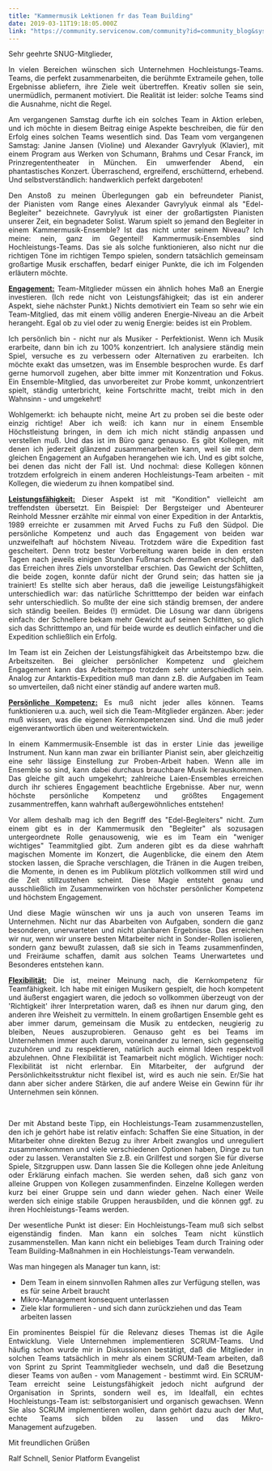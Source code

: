 ```yaml
---
title: "Kammermusik Lektionen fr das Team Building"
date: 2019-03-11T19:18:05.000Z
link: "https://community.servicenow.com/community?id=community_blog&sys_id=3b9f42b6db843b40f7fca851ca961972"
---
```

<p>Sehr geehrte SNUG-Mitglieder,</p>
<p style="text-align: justify;">In vielen Bereichen wünschen sich Unternehmen Hochleistungs-Teams. Teams, die perfekt zusammenarbeiten, die berühmte Extrameile gehen, tolle Ergebnisse abliefern, ihre Ziele weit übertreffen. Kreativ sollen sie sein, unermüdlich, permanent motiviert. Die Realität ist leider: solche Teams sind die Ausnahme, nicht die Regel.</p>
<p style="text-align: justify;">Am vergangenen Samstag durfte ich ein solches Team in Aktion erleben, und ich möchte in diesem Beitrag einige Aspekte beschreiben, die für den Erfolg eines solchen Teams wesentlich sind. Das Team vom vergangenen Samstag: Janine Jansen (Violine) und Alexander Gavrylyuk (Klavier), mit einem Program aus Werken von Schumann, Brahms und Cesar Franck, im Prinzregententheater in München. Ein umwerfender Abend, ein phantastisches Konzert. Überraschend, ergreifend, erschütternd, erhebend. Und selbstverständlich: handwerklich perfekt dargeboten!</p>
<p style="text-align: justify;">Den Anstoß zu meinen Überlegungen gab ein befreundeter Pianist, der Pianisten vom Range eines Alexander Gavrylyuk einmal als &#34;Edel-Begleiter&#34; bezeichnete. Gavrylyuk ist einer der großartigsten Pianisten unserer Zeit, ein begnadeter Solist. Warum spielt so jemand den Begleiter in einem Kammermusik-Ensemble? Ist das nicht unter seinem Niveau? Ich meine: nein, ganz im Gegenteil! Kammermusik-Ensembles sind Hochleistungs-Teams. Das sie als solche funktionieren, also nicht nur die richtigen Töne im richtigen Tempo spielen, sondern tatsächlich gemeinsam großartige Musik erschaffen, bedarf einiger Punkte, die ich im Folgenden erläutern möchte.</p>
<p style="text-align: justify;"><span style="text-align: justify;"><strong><span style="text-decoration: underline;">Engagement:</span> </strong>Team-Mitglieder müssen ein ähnlich hohes Maß an Energie investieren. (Ich rede nicht von Leistungsfähigkeit; das ist ein anderer Aspekt, siehe nächster Punkt.) Nichts demotiviert ein Team so sehr wie ein Team-Mitglied, das mit einem völlig anderen Energie-Niveau an die Arbeit herangeht. Egal ob zu viel oder zu wenig Energie: beides ist ein Problem.</span></p>
<p style="text-align: justify;"><span style="text-align: justify;">Ich persönlich bin - nicht nur als Musiker - Perfektionist. Wenn ich Musik erarbeite, dann bin ich zu 100% konzentriert. Ich analysiere ständig mein Spiel, versuche es zu verbessern oder Alternativen zu erarbeiten. Ich möchte exakt das umsetzen, was im Ensemble besprochen wurde. Es darf gerne humorvoll zugehen, aber bitte immer mit Konzentration und Fokus. Ein Ensemble-Mitglied, das unvorbereitet zur Probe kommt, unkonzentriert spielt, ständig unterbricht, keine Fortschritte macht, treibt mich in den Wahnsinn - und umgekehrt!</span></p>
<p style="text-align: justify;"><span style="text-align: justify;">Wohlgemerkt: ich behaupte nicht, meine Art zu proben sei die beste oder einzig richtige! Aber ich weiß: ich kann nur in einem Ensemble Höchstleistung bringen, in dem ich mich nicht ständig anpassen und verstellen muß. Und das ist im Büro ganz genauso. Es gibt Kollegen, mit denen ich jederzeit glänzend zusammenarbeiten kann, weil sie mit dem gleichen Engagement an Aufgaben herangehen wie ich. Und es gibt solche, bei denen das nicht der Fall ist. Und nochmal: diese Kollegen können trotzdem erfolgreich in einem anderen Hochleistungs-Team arbeiten - mit Kollegen, die wiederum zu ihnen kompatibel sind.</span></p>
<p style="text-align: justify;"><span style="text-align: justify;"><strong><span style="text-decoration: underline;">Leistungsfähigkeit:</span></strong> Dieser Aspekt ist mit &#34;Kondition&#34; vielleicht am treffendsten übersetzt. Ein Beispiel: Der Bergsteiger und Abenteurer Reinhold Messner erzählte mir einmal von einer Expedition in der Antarktis, 1989 erreichte er zusammen mit Arved Fuchs zu Fuß den Südpol. Die persönliche Kompetenz und auch das Engagement von beiden war unzweifelhaft auf höchstem Niveau. Trotzdem wäre die Expedition fast gescheitert. Denn trotz bester Vorbereitung waren beide in den ersten Tagen nach jeweils einigen Stunden Fußmarsch dermaßen erschöpft, daß das Erreichen ihres Ziels unvorstellbar erschien. Das Gewicht der Schlitten, die beide zogen, konnte dafür nicht der Grund sein; das hatten sie ja trainiert! Es stellte sich aber heraus, daß die jeweilige Leistungsfähigkeit unterschiedlich war: das natürliche Schritttempo der beiden war einfach sehr unterschiedlich. So mußte der eine sich ständig bremsen, der andere sich ständig beeilen. Beides (!) ermüdet. Die Lösung war dann übrigens einfach: der Schnellere bekam mehr Gewicht auf seinen Schlitten, so glich sich das Schritttempo an, und für beide wurde es deutlich einfacher und die Expedition schließlich ein Erfolg.</span></p>
<p style="text-align: justify;"><span style="text-align: justify;">Im Team ist ein Zeichen der Leistungsfähigkeit das Arbeitstempo bzw. die Arbeitszeiten. Bei gleicher persönlicher Kompetenz und gleichem Engagement kann das Arbeitstempo trotzdem sehr unterschiedlich sein. Analog zur Antarktis-Expedition muß man dann z.B. die Aufgaben im Team so umverteilen, daß nicht einer ständig auf andere warten muß.</span></p>
<p style="text-align: justify;"><span style="text-align: justify;"><span style="text-decoration: underline;"><strong>Persönliche Kompetenz:</strong></span> Es muß nicht jeder alles können. Teams funktionieren u.a. auch, weil sich die Team-Mitglieder ergänzen. Aber: jeder muß wissen, was die eigenen Kernkompetenzen sind. Und die muß jeder eigenverantwortlich üben und weiterentwickeln.</span></p>
<p style="text-align: justify;"><span style="text-align: justify;">In einem Kammermusik-Ensemble ist das in erster Linie das jeweilige Instrument. Nun kann man zwar ein brillianter Pianist sein, aber gleichzeitig eine sehr lässige Einstellung zur Proben-Arbeit haben. Wenn alle im Ensemble so sind, kann dabei durchaus brauchbare Musik herauskommen. Das gleiche gilt auch umgekehrt; zahlreiche Laien-Ensembles erreichen durch ihr schieres Engagement beachtliche Ergebnisse. Aber nur, wenn höchste persönliche Kompetenz und größtes Engagement zusammentreffen, kann wahrhaft außergewöhnliches entstehen!</span></p>
<p style="text-align: justify;"><span style="text-align: justify;">Vor allem deshalb mag ich den Begriff des &#34;Edel-Begleiters&#34; nicht. Zum einem gibt es in der Kammermusik den &#34;Begleiter&#34; als sozusagen untergeordnete Rolle genausowenig, wie es im Team ein &#34;weniger wichtiges&#34; Teammitglied gibt. Zum anderen gibt es da diese wahrhaft magischen Momente im Konzert, die Augenblicke, die einem den Atem stocken lassen, die Sprache verschlagen, die Tränen in die Augen treiben, die Momente, in denen es im Publikum plötzlich vollkommen still wird und die Zeit stillzustehen scheint. Diese Magie entsteht genau und ausschließlich im Zusammenwirken von höchster persönlicher Kompetenz und höchstem Engagement.</span></p>
<p style="text-align: justify;"><span style="text-align: justify;">Und diese Magie wünschen wir uns ja auch von unseren Teams im Unternehmen. Nicht nur das Abarbeiten von Aufgaben, sondern die ganz besonderen, unerwarteten und nicht planbaren Ergebnisse. Das erreichen wir nur, wenn wir unsere besten Mitarbeiter nicht in Sonder-Rollen isolieren, sondern ganz bewußt zulassen, daß sie sich in Teams zusammenfinden, und Freiräume schaffen, damit aus solchen Teams Unerwartetes und Besonderes entstehen kann.</span></p>
<p style="text-align: justify;"><span style="text-align: justify;"><span style="text-decoration: underline;"><strong>Flexibilität:</strong></span> Die ist, meiner Meinung nach, die Kernkompetenz für Teamfähigkeit. Ich habe mit einigen Musikern gespielt, die hoch kompetent und äußerst engagiert waren, die jedoch so vollkommen überzeugt von der &#39;Richtigkeit&#39; ihrer Interpretation waren, daß es ihnen nur darum ging, den anderen ihre Weisheit zu vermitteln. In einem großartigen Ensemble geht es aber immer darum, gemeinsam die Musik zu entdecken, neugierig zu bleiben, Neues auszuprobieren. Genauso geht es bei Teams im Unternehmen immer auch darum, voneinander zu lernen, sich gegenseitig zuzuhören und zu respektieren, natürlich auch einmal Ideen respektvoll abzulehnen. Ohne Flexibilität ist Teamarbeit nicht möglich. Wichtiger noch: Flexibilität ist nicht erlernbar. Ein Mitarbeiter, der aufgrund der Persönlichkeitsstruktur nicht flexibel ist, wird es auch nie sein. Er/Sie hat dann aber sicher andere Stärken, die auf andere Weise ein Gewinn für ihr Unternehmen sein können.</span></p>
<p style="text-align: justify;"> </p>
<p style="text-align: justify;"><span style="text-align: justify;">Der mit Abstand beste Tipp, ein Hochleistungs-Team zusammenzustellen, den ich je gehört habe ist relativ einfach: Schaffen Sie eine Situation, in der Mitarbeiter ohne direkten Bezug zu ihrer Arbeit zwanglos und unreguliert zusammenkommen und viele verschiedenen Optionen haben, Dinge zu tun oder zu lassen. Veranstalten Sie z.B. ein Grillfest und sorgen Sie für diverse Spiele, Sitzgruppen usw. Dann lassen Sie die Kollegen ohne jede Anleitung oder Erklärung einfach machen. Sie werden sehen, daß sich ganz von alleine Gruppen von Kollegen zusammenfinden. Einzelne Kollegen werden kurz bei einer Gruppe sein und dann wieder gehen. Nach einer Weile werden sich einige stabile Gruppen herausbilden, und die können ggf. zu ihren Hochleistungs-Teams werden.</span></p>
<p style="text-align: justify;"><span style="text-align: justify;">Der wesentliche Punkt ist dieser: Ein Hochleistungs-Team muß sich selbst eigenständig finden. Man kann ein solches Team nicht künstlich zusammenstellen. Man kann nicht ein beliebiges Team durch Training oder Team Building-Maßnahmen in ein Hochleistungs-Team verwandeln.</span></p>
<p style="text-align: justify;"><span style="text-align: justify;">Was man hingegen als Manager tun kann, ist:</span></p>
<ul><li><span style="text-align: justify;">Dem Team in einem sinnvollen Rahmen alles zur Verfügung stellen, was es für seine Arbeit braucht</span></li><li><span style="text-align: justify;">Mikro-Management konsequent unterlassen</span></li><li><span style="text-align: justify;">Ziele klar formulieren - und sich dann zurückziehen und das Team arbeiten lassen</span></li></ul>
<p style="text-align: justify;"><span style="text-align: justify;">Ein prominentes Beispiel für die Relevanz dieses Themas ist die Agile Entwicklung. Viele Unternehmen implementieren SCRUM-Teams. Und häufig schon wurde mir in Diskussionen bestätigt, daß die Mitglieder in solchen Teams tatsächlich in mehr als einem SCRUM-Team arbeiten, daß von Sprint zu Sprint Teammitglieder wechseln, und daß die Besetzung dieser Teams von außen - vom Management - bestimmt wird. Ein SCRUM-Team erreicht seine Leistungsfähigkeit jedoch nicht aufgrund der Organisation in Sprints, sondern weil es, im Idealfall, ein echtes Hochleistungs-Team ist: selbstorganisiert und organisch gewachsen. Wenn Sie also SCRUM implementieren wollen, dann gehört dazu auch der Mut, echte Teams sich bilden zu lassen und das Mikro-Management aufzugeben.</span></p>
<p><span style="text-align: justify;">Mit freundlichen Grüßen</span></p>
<p><span style="text-align: justify;">Ralf Schnell, Senior Platform Evangelist</span></p>